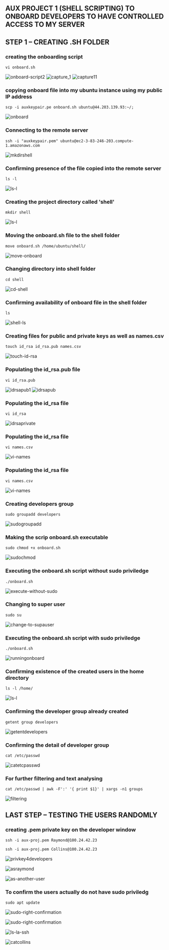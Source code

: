 ##  **AUX PROJECT 1 (SHELL SCRIPTING) TO ONBOARD DEVELOPERS TO HAVE CONTROLLED ACCESS TO MY SERVER**

## STEP 1 – CREATING .SH FOLDER


### creating the onboarding script

`vi onboard.sh`

![onboard-script2](./images/onboard-script2.PNG)
![capture_1](./images/capture_1.PNG)
![capture11](./images/capture11.PNG)

### copying onboard file into my ubuntu instance using my public IP address

`scp -i auxkeypair.pe onboard.sh ubuntu@44.203.139.93:~/;`

![onboard](./images/onboard.PNG)

### Connecting to the remote server

`ssh -i "auxkeypair.pem" ubuntu@ec2-3-83-246-203.compute-1.amazonaws.com`

![mkdirshell](./images/mkdirshell.PNG)

### Confirming presence of the file copied into the remote server

`ls -l`

![ls-l](./images/ls_l.PNG)

### Creating the project directory called 'shell'

`mkdir shell`

![ls-l](./images/ls_l.PNG)

### Moving the onboard.sh file to the shell folder

`move onboard.sh /home/ubuntu/shell/`

![move-onboard](./images/move-onboard.PNG)

### Changing directory into shell folder

`cd shell`

![cd-shell](./images/cd-shell.PNG)

### Confirming availability of onboard file in the shell folder

`ls`

![shell-ls](./images/shell-ls.PNG)

### Creating files for public and private keys as well as names.csv 

`touch id_rsa id_rsa.pub names.csv`

![touch-id-rsa](./images/touch-id-rsa.PNG)

### Populating the id_rsa.pub file

`vi id_rsa.pub`

![idrsapub1](./images/idrsapub1.PNG)
![idrsapub](./images/idrsapub.PNG)

### Populating the id_rsa file

`vi id_rsa`

![idrsaprivate](./images/idrsaprivate.PNG)

### Populating the id_rsa file

`vi names.csv`

![vi-names](./images/vi-names.PNG)

### Populating the id_rsa file

`vi names.csv`

![vi-names](./images/vi-names.PNG)

### Creating developers group

`sudo groupadd developers`

![sudogroupadd](./images/sudogroupadd.PNG)

### Making the scrip onboard.sh executable 

`sudo chmod +x onboard.sh`

![sudochmod](./images/sudochmod.PNG)

### Executing the onboard.sh script without sudo priviledge

`./onboard.sh`

![execute-without-sudo](./images/execute-without-sudo-priviledge.PNG)

### Changing to super user

`sudo su`

![change-to-supauser](./images/change-to-supauser.PNG)

### Executing the onboard.sh script with sudo priviledge

`./onboard.sh`

![runningonboard](./images/runningonboard.PNG)

### Confirming existence of the created users in the home directory

`ls -l /home/`

![ls-l](./images/ls-l.PNG)

### Confirming the developer group already created

`getent group developers`

![getentdevelopers](./images/getentdevelopers.PNG)

### Confirming the detail of developer group

`cat /etc/passwd`

![catetcpasswd](./images/catetcpasswd.PNG)

### For further filtering and text analysing

`cat /etc/passwd | awk -F':' '{ print $1}' | xargs -n1 groups`

![filtering](./images/filtering.PNG)

## LAST STEP – TESTING THE USERS RANDOMLY

### creating .pem private key on the developer window

`ssh -i aux-proj.pem Raymond@100.24.42.23`

`ssh -i aux-proj.pem Collins@100.24.42.23`

![privkey4developers](./images/privkey4developers.PNG)

![asraymond](./images/asraymond.PNG)

![as-another-user](./images/as-another-user.PNG)

### To confirm the users actually do not have sudo priviledg

`sudo apt update`

![sudo-right-confirmation](./images/sudo-right-confirmation.PNG)

![![sudo-right-confirmation](./images/ls-la.PNG)
](./images/ls-la.PNG)

![ls-la-ssh](./images/ls-la-ssh.PNG)

![catcollins](./images/catcollins.PNG)




